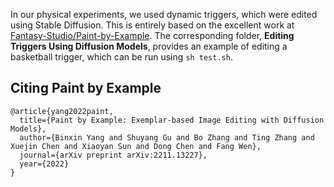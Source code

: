 In our physical experiments, we used dynamic triggers, which were edited using Stable Diffusion. This is entirely based on the excellent work at [Fantasy-Studio/Paint-by-Example](https://github.com/Fantasy-Studio/Paint-by-Example). The corresponding folder, **Editing Triggers Using Diffusion Models**, provides an example of editing a basketball trigger, which can be run using `sh test.sh`.


## Citing Paint by Example

```
@article{yang2022paint,
  title={Paint by Example: Exemplar-based Image Editing with Diffusion Models},
  author={Binxin Yang and Shuyang Gu and Bo Zhang and Ting Zhang and Xuejin Chen and Xiaoyan Sun and Dong Chen and Fang Wen},
  journal={arXiv preprint arXiv:2211.13227},
  year={2022}
}
```
